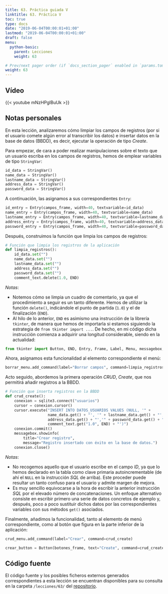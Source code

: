 ```yaml
---
title: 63. Práctica guiada V
linktitle: 63. Práctica V
toc: true
type: docs
date: "2019-06-04T00:00:01+01:00"
lastmod: "2019-06-04T00:00:01+01:00"
draft: false
menu:
  python-basic:
    parent: Lecciones
    weight: 63

# Prev/next pager order (if `docs_section_pager` enabled in `params.toml`)
weight: 63
---
```


## Vídeo

{{< youtube mNzHPglBuUk >}}

## Notas personales

En esta lección, analizaremos cómo limpiar los campos de registros (por si el usuario comete algún error al transcribir los datos) e insertar datos en la base de datos (BBDD), es decir, ejecutar la operación de tipo *Create*.

Para empezar, de cara a poder realizar manipulaciones sobre el texto que un usuario escriba en los campos de registros, hemos de emplear variables de tipo `StringVar`:

```python
id_data = StringVar()
name_data = StringVar()
lastname_data = StringVar()
address_data = StringVar()
password_data = StringVar()
```

A continuación, las asignamos a sus correspondientes `Entry`:

```python
id_entry = Entry(campos_frame, width=40, textvariable=id_data)
name_entry = Entry(campos_frame, width=40, textvariable=name_data)
lastname_entry = Entry(campos_frame, width=40, textvariable=lastname_data)
address_entry = Entry(campos_frame, width=40, textvariable=address_data)
password_entry = Entry(campos_frame, width=40, textvariable=password_data)
```

Después, construimos la función que limpia los campos de registros:

```python
# Función que limpia los registros de la aplicación
def limpia_registros():
    id_data.set("")
    name_data.set("")
    lastname_data.set("")
    address_data.set("")
    password_data.set("")
    comment_text.delete(1.0, END)
```

*Notas*: 

- Notemos cómo se limpia un cuadro de comentario, ya que el procedimiento a seguir es un tanto diferente. Hemos de utilizar la función `delete()`, indicándole el punto de partida (`1.0`) y el de finalización (`END`).
- Al hilo de lo anterior, `END` es asimismo una instrucción de la librería `tkinter`, de manera que hemos de importarla si estamos siguiendo la estrategia de `from tkinter import ...`. De hecho, en mi código dicha instrucción comienza a adquirir una longitud considerable, siendo en la actualidad:

```python
from tkinter import Button, END, Entry, Frame, Label, Menu, messagebox, Scrollbar, StringVar, Text, Tk
```

Ahora, asignamos esta funcionalidad al elemento correspondiente el menú:

```python
borrar_menu.add_command(label="Borrar campos", command=limpia_registros)
```

Acto seguido, abordemos la primera operación *CRUD*, *Create*, que nos permitirá añadir registros a la BBDD. 

```python
# Función que inserta registros en la BBDD
def crud_create():
    conexion = sqlite3.connect("usuarios")
    cursor = conexion.cursor()
    cursor.execute("INSERT INTO DATOS_USUARIOS VALUES (NULL, '" +
                   name_data.get() + "', '" + lastname_data.get() + "','" +
                   address_data.get() + "','" + password_data.get() + "','" +
                   comment_text.get("1.0", END) + "')")
    conexion.commit()
    messagebox.showinfo(
        title="Crear registro",
        message="Registro insertado con éxito en la base de datos.")
    conexion.close()
```

*Notas*: 

- No recogemos aquello que el usuario escribe en el campo *ID*, ya que lo hemos declarado en la tabla como clave primaria autoincrementable (de ahí el `NULL` en la instrucción *SQL* de arriba). Este proceder puede resultar un tanto confuso para el usuario y admite margen de mejora.
- Es muy sencillo equivocarse a la hora de escribir la anterior instrucción *SQL* por el elevado número de concatenaciones. Un enfoque alternativo consiste en escribir primero una serie de datos concretos de ejemplo y, después, poco a poco sustituir dichos datos por las correspondientes variables con sus métodos `get()` asociados.

Finalmente, añadimos la funcionalidad, tanto al elemento de menú correspondiente, como al botón que figura en la parte inferior de la aplicación:

```python
crud_menu.add_command(label="Crear", command=crud_create)

crear_button = Button(botones_frame, text="Create", command=crud_create)
```


## Código fuente

El código fuente y los posibles ficheros externos generados correspondientes a esta lección se encuentran disponibles para su consulta en la carpeta `/lecciones/63/` del [repositorio](https://github.com/ImAlexisSaez/curso-python-desde-0).
